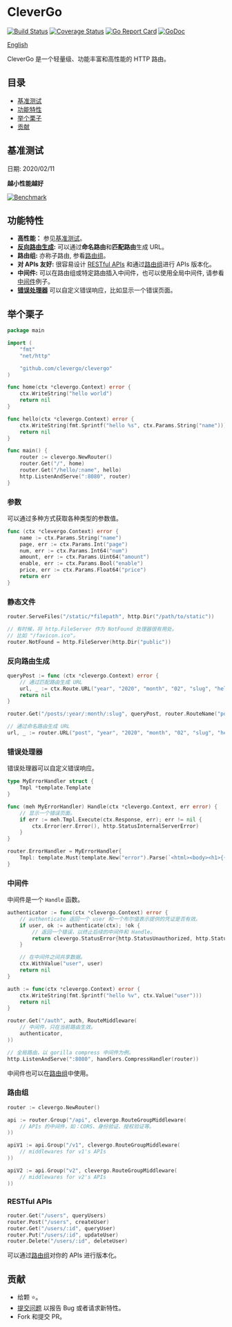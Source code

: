 # CleverGo 
[![Build Status](https://travis-ci.org/clevergo/clevergo.svg?branch=master)](https://travis-ci.org/clevergo/clevergo)
[![Coverage Status](https://coveralls.io/repos/github/clevergo/clevergo/badge.svg?branch=master)](https://coveralls.io/github/clevergo/clevergo?branch=master)
[![Go Report Card](https://goreportcard.com/badge/github.com/clevergo/clevergo)](https://goreportcard.com/report/github.com/clevergo/clevergo)
[![GoDoc](https://img.shields.io/badge/godoc-reference-blue)](https://godoc.org/github.com/clevergo/clevergo)

[English](README.md)

CleverGo 是一个轻量级、功能丰富和高性能的 HTTP 路由。

## 目录

- [基准测试](#基准测试)
- [功能特性](#功能特性)
- [举个栗子](#举个栗子)
- [贡献](#贡献)

## 基准测试

日期: 2020/02/11

**越小性能越好**

[![Benchmark](https://errlogs.com/wp-content/uploads/2020/02/68747470733a2f2f692e696d6775722e636f6d2f6e3871314343642e706e67.png)](https://github.com/razonyang/go-http-routing-benchmark)

## 功能特性

- **高性能：** 参见[基准测试](#基准测试)。
- **[反向路由生成](#反向路由生成):** 可以通过**命名路由**和**匹配路由**生成 URL。
- **路由组:** 亦称子路由, 参看[路由组](#路由组)。
- **对 APIs 友好:** 很容易设计 [RESTful APIs](#restful-apis) 和通过[路由组](#路由组)进行 APIs 版本化。
- **中间件:** 可以在路由组或特定路由插入中间件，也可以使用全局中间件, 请参看[中间件](#中间件)例子。
- **[错误处理器](#错误处理器)** 可以自定义错误响应，比如显示一个错误页面。

## 举个栗子

```go
package main

import (
	"fmt"
	"net/http"

	"github.com/clevergo/clevergo"
)

func home(ctx *clevergo.Context) error {
	ctx.WriteString("hello world")
	return nil
}

func hello(ctx *clevergo.Context) error {
	ctx.WriteString(fmt.Sprintf("hello %s", ctx.Params.String("name")))
	return nil
}

func main() {
	router := clevergo.NewRouter()
	router.Get("/", home)
	router.Get("/hello/:name", hello)
	http.ListenAndServe(":8080", router)
}
```

### 参数

可以通过多种方式获取各种类型的参数值。

```go
func (ctx *clevergo.Context) error {
	name := ctx.Params.String("name")
	page, err := ctx.Params.Int("page")
	num, err := ctx.Params.Int64("num")
	amount, err := ctx.Params.Uint64("amount")
	enable, err := ctx.Params.Bool("enable")
	price, err := ctx.Params.Float64("price")
	return err
}
```

### 静态文件

```go
router.ServeFiles("/static/*filepath", http.Dir("/path/to/static"))

// 有时候，将 http.FileServer 作为 NotFound 处理器很有用处。
// 比如 "/favicon.ico"。
router.NotFound = http.FileServer(http.Dir("public"))
```

### 反向路由生成

```go
queryPost := func (ctx *clevergo.Context) error {
	// 通过匹配路由生成 URL
	url, _ := ctx.Route.URL("year", "2020", "month", "02", "slug", "hello world")
	return nil
}

router.Get("/posts/:year/:month/:slug", queryPost, router.RouteName("post"))

// 通过命名路由生成 URL
url, _ := router.URL("post", "year", "2020", "month", "02", "slug", "hello world")
```

### 错误处理器

错误处理器可以自定义错误响应。

```go
type MyErrorHandler struct {
	Tmpl *template.Template
}

func (meh MyErrorHandler) Handle(ctx *clevergo.Context, err error) {
	// 显示一个错误页面。
	if err := meh.Tmpl.Execute(ctx.Response, err); err != nil {
		ctx.Error(err.Error(), http.StatusInternalServerError)
	}
}

router.ErrorHandler = MyErrorHandler{
	Tmpl: template.Must(template.New("error").Parse(`<html><body><h1>{{ .Error }}</h1></body></html>`)),
}
```

### 中间件

中间件是一个 `Handle` 函数。

```go
authenticator := func(ctx *clevergo.Context) error {
    // authenticate 返回一个 user 和一个布尔值表示提供的凭证是否有效。
    if user, ok := authenticate(ctx); !ok {
        // 返回一个错误，以终止后续的中间件和 Handle。
        return clevergo.StatusError{http.StatusUnauthorized, http.StatusText(http.StatusUnauthorized)}
    }

    // 在中间件之间共享数据。
    ctx.WithValue("user", user)
    return nil
}

auth := func(ctx *clevergo.Context) error {
	ctx.WriteString(fmt.Sprintf("hello %v", ctx.Value("user")))
	return nil
}

router.Get("/auth", auth, RouteMiddleware(
	// 中间件，只在当前路由生效。
	authenticator,
))

// 全局路由，以 gorilla compress 中间件为例。
http.ListenAndServe(":8080", handlers.CompressHandler(router))
```

中间件也可以在[路由组](#路由组)中使用。

### 路由组

```go
router := clevergo.NewRouter()

api := router.Group("/api", clevergo.RouteGroupMiddleware(
    // APIs 的中间件，如：CORS、身份验证、授权验证等。
))

apiV1 := api.Group("/v1", clevergo.RouteGroupMiddleware(
    // middlewares for v1's APIs
))

apiV2 := api.Group("v2", clevergo.RouteGroupMiddleware(
    // middlewares for v2's APIs
))
```

### RESTful APIs

```go
router.Get("/users", queryUsers)
router.Post("/users", createUser)
router.Get("/users/:id", queryUser)
router.Put("/users/:id", updateUser)
router.Delete("/users/:id", deleteUser)
```

可以通过[路由组](#路由组)对你的 APIs 进行版本化。

## 贡献

- 给颗 :star:。
- [提交问题](https://github.com/clevergo/clevergo/issues/new) 以报告 Bug 或者请求新特性。
- Fork 和提交 PR。
